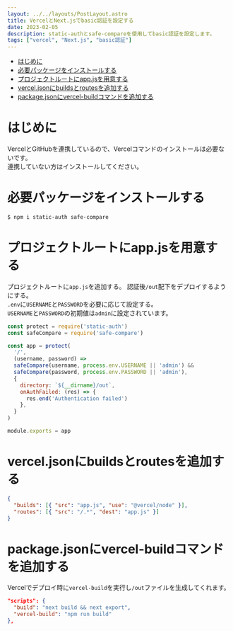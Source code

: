 ```yaml
---
layout: ../../layouts/PostLayout.astro
title: VercelとNext.jsでbasic認証を設定する
date: 2023-02-05
description: static-authとsafe-compareを使用してbasic認証を設定します。
tags: ["vercel", "Next.js", "basic認証"]
---
```


- [はじめに](#はじめに)
- [必要パッケージをインストールする](#必要パッケージをインストールする)
- [プロジェクトルートにapp.jsを用意する](#プロジェクトルートにappjsを用意する)
- [vercel.jsonにbuildsとroutesを追加する](#verceljsonにbuildsとroutesを追加する)
- [package.jsonにvercel-buildコマンドを追加する](#packagejsonにvercel-buildコマンドを追加する)

# はじめに
VercelとGitHubを連携しているので、Vercelコマンドのインストールは必要ないです。  
連携していない方はインストールしてください。

# 必要パッケージをインストールする

```sh
$ npm i static-auth safe-compare
```

# プロジェクトルートにapp.jsを用意する
プロジェクトルートに`app.js`を追加する。
認証後`/out`配下をデプロイするようにする。  
`.env`に`USERNAME`と`PASSWORD`を必要に応じて設定する。  
`USERNAME`と`PASSWORD`の初期値は`admin`に設定されています。

```js
const protect = require('static-auth')
const safeCompare = require('safe-compare')

const app = protect(
  '/',
  (username, password) =>
  safeCompare(username, process.env.USERNAME || 'admin') &&
  safeCompare(password, process.env.PASSWORD || 'admin'),
  {
    directory: `${__dirname}/out`,
    onAuthFailed: (res) => {
      res.end('Authentication failed')
    },
  }
)

module.exports = app
```

# vercel.jsonにbuildsとroutesを追加する
```json
{
  "builds": [{ "src": "app.js", "use": "@vercel/node" }],
  "routes": [{ "src": "/.*", "dest": "app.js" }]
}
```

# package.jsonにvercel-buildコマンドを追加する
Vercelでデプロイ時に`vercel-build`を実行し`/out`ファイルを生成してくれます。

```json
"scripts": {
  "build": "next build && next export",
  "vercel-build": "npm run build"
},
```

